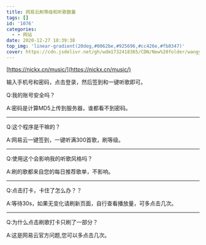 ```yaml
---
title: 网易云刷等级和听歌数量
tags: []
id: '1076'
categories:
  - - 网站
date: 2020-12-27 18:39:38
top_img: 'linear-gradient(20deg,#0062be,#925696,#cc426e,#fb0347)'
cover: https://cdn.jsdelivr.net/gh/wdm1732418365/CDN/New%20folder/wangyiyun.webp
---
```


[https://nickx.cn/music/](https://nickx.cn/music/)

输入手机号和密码，点击登录，然后签到和一键听歌即可。

Q:我的账号安全吗？

A:密码是计算MD5上传到服务器，谁都看不到密码。

* * *

Q:这个程序是干嘛的？

A:网易云一键签到，一键听满300首歌，刷等级。

* * *

Q:使用这个会影响我的听歌风格吗？

A:刷的歌都来自您的每日推荐歌单，不影响。

* * *

Q:点击打卡，卡住了怎么办？？

A:等待30s，如果无变化请刷新页面，自行查看播放量，可多点击几次。

* * *

Q:为什么点击刷歌打卡只刷了一部分？

A:这是网易云官方问题,您可以多点击几次。